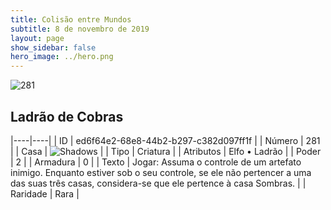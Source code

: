 ```yaml
---
title: Colisão entre Mundos
subtitle: 8 de novembro de 2019
layout: page
show_sidebar: false
hero_image: ../hero.png
---
```


![281](https://cdn.keyforgegame.com/media/card_front/pt/452_281_XW5J3RPG585M_pt.png)

## Ladrão de Cobras

|----|----|
| ID | ed6f64e2-68e8-44b2-b297-c382d097ff1f |
| Número | 281 |
| Casa | ![Shadows](https://archonarcana.com/images/thumb/e/ee/Shadows.png/22px-Shadows.png "Sombras") |
| Tipo | Criatura |
| Atributos | Elfo • Ladrão |
| Poder | 2 |
| Armadura | 0 |
| Texto | Jogar: Assuma o controle de um artefato inimigo. Enquanto estiver sob o seu controle, se ele não pertencer a uma das suas três casas, considera-se que ele pertence à casa Sombras. |
| Raridade | Rara |
